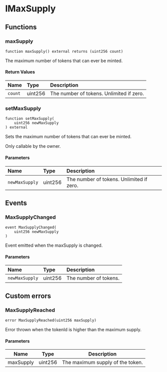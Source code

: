 # IMaxSupply

## Functions

### maxSupply

```solidity
function maxSupply() external returns (uint256 count)
```

The maximum number of tokens that can ever be minted.

#### Return Values

| Name | Type | Description |
| :--- | :--- | :---------- |
| `count` | uint256 | The number of tokens. Unlimited if zero. |
### setMaxSupply

```solidity
function setMaxSupply(
    uint256 newMaxSupply
) external
```

Sets the maximum number of tokens that can ever be minted.

Only callable by the owner.

#### Parameters

| Name | Type | Description |
| :--- | :--- | :---------- |
| `newMaxSupply` | uint256 | The number of tokens. Unlimited if zero. |

## Events

### MaxSupplyChanged

```solidity
event MaxSupplyChanged(
    uint256 newMaxSupply
)
```

Event emitted when the maxSupply is changed.

#### Parameters

| Name | Type | Description |
| :--- | :--- | :---------- |
| `newMaxSupply` | uint256 | The number of tokens. |

## Custom errors

### MaxSupplyReached

```solidity
error MaxSupplyReached(uint256 maxSupply)
```

Error thrown when the tokenId is higher than the maximum supply.

#### Parameters

| Name | Type | Description |
| ---- | ---- | ----------- |
| maxSupply | uint256 | The maximum supply of the token. |

